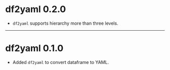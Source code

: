 # df2yaml 0.2.0

* `df2yaml` supports hierarchy more than three levels.

----------------

# df2yaml 0.1.0

* Added `df2yaml` to convert dataframe to YAML.

